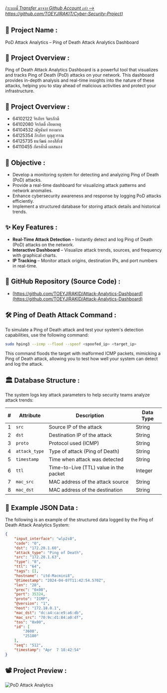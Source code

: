 ###### [(ระบบนี้ Transfer มาจาก Github Account เก่า --> https://github.com/TOEYJIRAKIT/Cyber-Security-Project)](https://github.com/TOEYJIRAKIT/Cyber-Security-Project)

## 🚀 **Project Name** :

PoD Attack Analytics – Ping of Death Attack Analytics Dashboard

## 📌 **Project Overview** :

Ping of Death Attack Analytics Dashboard is a powerful tool that visualizes and tracks Ping of Death (PoD) attacks on your network. This dashboard provides in-depth analysis and real-time insights into the nature of these attacks, helping you to stay ahead of malicious activities and protect your infrastructure.

## 🙏 **Project Overview** :
- 64102122 จิรภัทร จิตรภักดี
- 64102080 จิรกิตติ์ เอียดเหตุ 
- 64104532 ณัฐนันท์ ทองมาก
- 64125354 ภีรภัทร บุญสุวรรณ
- 64125735 ธนวัฒน์ กองสีสังข์
- 64110455 ภัครศักดิ์ ผลสนอง

## 🎯 **Objective** :

- Develop a monitoring system for detecting and analyzing Ping of Death (PoD) attacks.  
- Provide a real-time dashboard for visualizing attack patterns and network anomalies.  
- Enhance cybersecurity awareness and response by logging PoD attacks efficiently.  
- Implement a structured database for storing attack details and historical trends.  

## ✨ **Key Features** :

- **Real-Time Attack Detection** – Instantly detect and log Ping of Death (PoD) attacks on the network.
- **Interactive Dashboard** – Visualize attack trends, sources, and frequency with graphical charts.
- **IP Tracking** – Monitor attack origins, destination IPs, and port numbers in real-time.

## 📂 **GitHub Repository (Source Code)** :

- [https://github.com/TOEYJIRAKID/Attack-Analytics-Dashboard](https://github.com/TOEYJIRAKID/Attack-Analytics-Dashboard)

## 🛠 **Ping of Death Attack Command** :

To simulate a Ping of Death attack and test your system's detection capabilities, use the following command:

```bash
sudo hping3 --icmp --flood --spoof <spoofed_ip> <target_ip>
```
This command floods the target with malformed ICMP packets, mimicking a Ping of Death attack, allowing you to test how well your system can detect and log the attack.

## 🏛️ **Database Structure** :

The system logs key attack parameters to help security teams analyze attack trends:

|  #  | Attribute        | Description                               | Data Type |
|----|----------------|-------------------------------------------|-----------|
| 1  | `src`         | Source IP of the attack                   | String    |
| 2  | `dst`         | Destination IP of the attack              | String    |
| 3  | `proto`       | Protocol used (ICMP)                      | String    |
| 4  | `attack_type` | Type of attack (Ping of Death)            | String    |
| 5  | `timestamp`   | Time when attack was detected             | String    |
| 6  | `ttl`         | Time-to-Live (TTL) value in the packet    | Integer   |
| 7  | `mac_src`     | MAC address of the attack source          | String    |
| 8  | `mac_dst`     | MAC address of the destination            | String    |

## 📃 Example JSON Data : 

The following is an example of the structured data logged by the Ping of Death Attack Analytics System:

```json
{
    "input_interface": "wlp2s0",
    "code": "0",
    "dst": "172.28.1.60",
    "attack_type": "Ping of Death",
    "src": "172.28.1.63",
    "type": "8",
    "ttl": "64",
    "tags": [],
    "hostname": "itd-Macmini8",
    "@timestamp": "2024-04-07T11:42:54.570Z",
    "len": "28",
    "prec": "0x00",
    "port": 35324,
    "proto": "ICMP",
    "@version": "1",
    "host": "172.18.0.1",
    "mac_dst": "dc:a4:ca:e9:a6:db",
    "mac_src": "70:9c:d1:84:a0:df",
    "tos": "0x00",
    "id": [
        "3608",
        "25180"
    ],
    "seq": "512",
    "timestamp": "Apr  7 18:42:54"
}
```

## 📽️ **Project Preview** :

![PoD Attack Analytics](https://github.com/user-attachments/assets/d8e4ab5f-3341-4735-8c74-4009c5559ad3)
